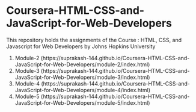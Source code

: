 # Coursera-HTML-CSS-and-JavaScript-for-Web-Developers
This repository holds the assignments of the Course : HTML, CSS, and Javascript for Web Developers by Johns Hopkins University
<ol>
<li>  Module-2 (https://suprakash-144.github.io/Coursera-HTML-CSS-and-JavaScript-for-Web-Developers/module-2/index.html) </li>
<li> Module-3 (https://suprakash-144.github.io/Coursera-HTML-CSS-and-JavaScript-for-Web-Developers/module-3/index.html) </li>
<li> Module-4 (https://suprakash-144.github.io/Coursera-HTML-CSS-and-JavaScript-for-Web-Developers/module-4/index.html) </li>
<li> Module-5 (https://suprakash-144.github.io/Coursera-HTML-CSS-and-JavaScript-for-Web-Developers/module-5/index.html) </li> 
</ol>
